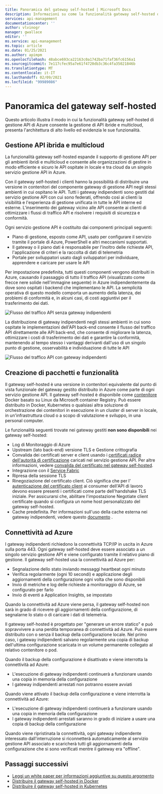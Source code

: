 ```yaml
---
title: Panoramica del gateway self-hosted | Microsoft Docs
description: Informazioni su come la funzionalità gateway self-hosted di gestione API di Azure consente alle organizzazioni di gestire le API in ambienti ibridi e multicloud.
services: api-management
documentationcenter: ''
author: vlvinogr
manager: gwallace
editor: ''
ms.service: api-management
ms.topic: article
ms.date: 01/25/2021
ms.author: apimpm
ms.openlocfilehash: 48abce693ca22163c0a1742ba71faf36fc6156a1
ms.sourcegitcommit: 7e117cfec95a7e61f4720db3c36c4fa35021846b
ms.translationtype: MT
ms.contentlocale: it-IT
ms.lasthandoff: 02/09/2021
ms.locfileid: "99989086"
---
```

# <a name="self-hosted-gateway-overview"></a>Panoramica del gateway self-hosted

Questo articolo illustra il modo in cui la funzionalità gateway self-hosted di gestione API di Azure consente la gestione di API ibride e multicloud, presenta l'architettura di alto livello ed evidenzia le sue funzionalità.

## <a name="hybrid-and-multi-cloud-api-management"></a>Gestione API ibrida e multicloud

La funzionalità gateway self-hosted espande il supporto di gestione API per gli ambienti ibridi e multicloud e consente alle organizzazioni di gestire in modo efficiente e sicuro le API ospitate in locale e tra cloud da un singolo servizio gestione API in Azure.

Con il gateway self-hosted i clienti hanno la possibilità di distribuire una versione in contenitori del componente gateway di gestione API negli stessi ambienti in cui ospitano le API. Tutti i gateway indipendenti sono gestiti dal servizio gestione API con cui sono federati, offrendo così ai clienti la visibilità e l'esperienza di gestione unificata in tutte le API interne ed esterne. L'inserimento dei gateway vicino alle API consente ai clienti di ottimizzare i flussi di traffico API e risolvere i requisiti di sicurezza e conformità.

Ogni servizio gestione API è costituito dai componenti principali seguenti:

-   Piano di gestione, esposto come API, usato per configurare il servizio tramite il portale di Azure, PowerShell e altri meccanismi supportati.
-   Il gateway o il piano dati è responsabile per l'inoltro delle richieste API, l'applicazione di criteri e la raccolta di dati di telemetria
-   Portale per sviluppatori usato dagli sviluppatori per individuare, apprendere e caricare per usare le API

Per impostazione predefinita, tutti questi componenti vengono distribuiti in Azure, causando il passaggio di tutto il traffico API (visualizzato come frecce nere solide nell'immagine seguente) in Azure indipendentemente da dove sono ospitati i backend che implementano le API. La semplicità operativa di questo modello comporta un aumento della latenza, dei problemi di conformità e, in alcuni casi, di costi aggiuntivi per il trasferimento dei dati.

![Flusso del traffico API senza gateway indipendenti](media/self-hosted-gateway-overview/without-gateways.png)

La distribuzione di gateway indipendenti negli stessi ambienti in cui sono ospitate le implementazioni dell'API back-end consente il flusso del traffico API direttamente alle API back-end, che consente di migliorare la latenza, ottimizzare i costi di trasferimento dei dati e garantire la conformità, mantenendo al tempo stesso i vantaggi derivanti dall'uso di un singolo punto di gestione, osservabilità e individuazione di tutte le API

![Flusso del traffico API con gateway indipendenti](media/self-hosted-gateway-overview/with-gateways.png)

## <a name="packaging-and-features"></a>Creazione di pacchetti e funzionalità

Il gateway self-hosted è una versione in contenitori equivalente dal punto di vista funzionale del gateway gestito distribuito in Azure come parte di ogni servizio gestione API. Il gateway self-hosted è disponibile come [contenitore](https://aka.ms/apim/sputnik/dhub) Docker basato su Linux da Microsoft container Registry. Può essere distribuito in Docker, Kubernetes o qualsiasi altra soluzione di orchestrazione dei contenitori in esecuzione in un cluster di server in locale, in un'infrastruttura cloud o a scopo di valutazione e sviluppo, in una personal computer.

Le funzionalità seguenti trovate nei gateway gestiti **non sono disponibili** nei gateway self-hosted:

- Log di Monitoraggio di Azure
- Upstream (lato back-end) versione TLS e Gestione crittografia
- Convalida dei certificati server e client usando i [certificati radice dell'autorità di certificazione](api-management-howto-ca-certificates.md) caricati nel servizio gestione API. Per altre informazioni, vedere [convalida del certificato nel gateway self-hosted](api-management-howto-mutual-certificates-for-clients.md#certificate-validation-in-self-hosted-gateway).
- Integrazione con il [Service Fabric](../service-fabric/service-fabric-api-management-overview.md)
- Ripresa della sessione TLS
- Rinegoziazione del certificato client. Ciò significa che per l' [autenticazione del certificato client](api-management-howto-mutual-certificates-for-clients.md) ai consumer dell'API di lavoro devono essere presenti i certificati come parte dell'handshake TLS iniziale. Per assicurarsi che, abilitare l'impostazione Negotiate client certificate quando si configura un nome host personalizzato del gateway self-hosted.
- Cache predefinita. Per informazioni sull'uso della cache esterna nei gateway indipendenti, vedere questo [documento](api-management-howto-cache-external.md) .

## <a name="connectivity-to-azure"></a>Connettività ad Azure

I gateway indipendenti richiedono la connettività TCP/IP in uscita in Azure sulla porta 443. Ogni gateway self-hosted deve essere associato a un singolo servizio gestione API e viene configurato tramite il relativo piano di gestione. Il gateway self-hosted usa la connettività ad Azure per:

-   Segnalazione dello stato inviando messaggi heartbeat ogni minuto
-   Verifica regolarmente (ogni 10 secondi) e applicazione degli aggiornamenti della configurazione ogni volta che sono disponibili
-   Invio di metriche e log delle richieste a monitoraggio di Azure, se configurato per farlo
-   Invio di eventi a Application Insights, se impostato

Quando la connettività ad Azure viene persa, il gateway self-hosted non sarà in grado di ricevere gli aggiornamenti della configurazione, di segnalarne lo stato o di caricare i dati di telemetria.

Il gateway self-hosted è progettato per "generare un errore statico" e può sopravvivere a una perdita temporanea di connettività ad Azure. Può essere distribuito con o senza il backup della configurazione locale. Nel primo caso, i gateway indipendenti salvano regolarmente una copia di backup dell'ultima configurazione scaricata in un volume permanente collegato al relativo contenitore o pod.

Quando il backup della configurazione è disattivato e viene interrotta la connettività ad Azure:

-   L'esecuzione di gateway indipendenti continuerà a funzionare usando una copia in memoria della configurazione
-   I gateway indipendenti arrestati non potranno essere avviati

Quando viene attivato il backup della configurazione e viene interrotta la connettività ad Azure:

-   L'esecuzione di gateway indipendenti continuerà a funzionare usando una copia in memoria della configurazione
-   I gateway indipendenti arrestati saranno in grado di iniziare a usare una copia di backup della configurazione

Quando viene ripristinata la connettività, ogni gateway indipendente interessato dall'interruzione si riconnetterà automaticamente al servizio gestione API associato e scaricherà tutti gli aggiornamenti della configurazione che si sono verificati mentre il gateway era "offline".

## <a name="next-steps"></a>Passaggi successivi

-   [Leggi un white paper per informazioni aggiuntive su questo argomento](https://aka.ms/hybrid-and-multi-cloud-api-management)
-   [Distribuire il gateway self-hosted in Docker](how-to-deploy-self-hosted-gateway-docker.md)
-   [Distribuire il gateway self-hosted in Kubernetes](how-to-deploy-self-hosted-gateway-kubernetes.md)

